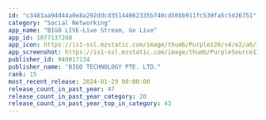 ```yaml
---
id: "c3481aa94d44a0e8a292ddcd35144062335b740cd50bb911fc539fa5c5d26751"
category: "Social Networking"
app_name: "BIGO LIVE-Live Stream, Go Live"
app_id: 1077137248
app_icon: https://is1-ssl.mzstatic.com/image/thumb/Purple126/v4/e2/a6/1f/e2a61f76-407f-5790-a1e2-8c8d2f342e24/AppIcon-0-0-1x_U007emarketing-0-0-0-7-0-0-sRGB-0-0-0-GLES2_U002c0-512MB-85-220-0-0.png/1024x1024bb.png
app_screenshot: https://is1-ssl.mzstatic.com/image/thumb/PurpleSource116/v4/9d/14/d8/9d14d8f8-81d2-0949-9a32-77a0bf89903b/3f209cbf-c1c3-408d-b3c8-23cc8ba0e961_us1.jpg/1242x2688bb.png
publisher_id: 940017134
publisher_name: "BIGO TECHNOLOGY PTE. LTD."
rank: 15
most_recent_release: 2024-01-29 00:00:00
release_count_in_past_year: 47
release_count_in_past_year_category: 20
release_count_in_past_year_top_in_category: 43
---
```

